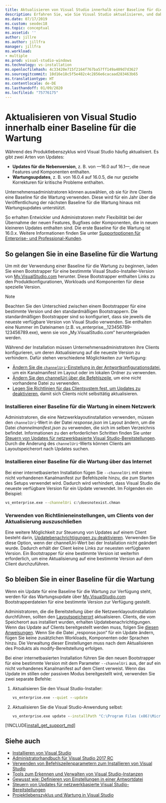 ```yaml
---
title: Aktualisieren von Visual Studio innerhalb einer Baseline für die Wartung
description: Erfahren Sie, wie Sie Visual Studio aktualisieren, und dabei innerhalb einer Baseline für die Wartung bleiben.
ms.date: 07/17/2019
ms.custom: seodec18
ms.topic: conceptual
ms.assetid: ''
author: jillre
ms.author: jillfra
manager: jillfra
ms.workload:
- multiple
ms.prod: visual-studio-windows
ms.technology: vs-installation
ms.openlocfilehash: 4c33420e715f2164f767ba57ff149a409d7d3627
ms.sourcegitcommit: 10d16e18c5f5e482c4c2856e6cacaad283463b65
ms.translationtype: HT
ms.contentlocale: de-DE
ms.lasthandoff: 01/09/2020
ms.locfileid: "75776175"
---
```

# <a name="update-visual-studio-while-on-a-servicing-baseline"></a>Aktualisieren von Visual Studio innerhalb einer Baseline für die Wartung

Während des Produktlebenszyklus wird Visual Studio häufig aktualisiert. Es gibt zwei Arten von Updates: 

* **Updates für die Nebenversion**, z. B. von &mdash;16.0 auf 16.1&mdash;, die neue Features und Komponenten enthalten.  
* **Wartungsupdates**, z. B. von 16.0.4 auf 16.0.5, die nur gezielte Korrekturen für kritische Probleme enthalten.

Unternehmensadministratoren können auswählen, ob sie für ihre Clients eine Baseline für die Wartung verwenden. Diese wird für ein Jahr über die Veröffentlichung der nächsten Baseline für die Wartung hinaus mit Wartungsupdates unterstützt.

So erhalten Entwickler und Administratoren mehr Flexibilität bei der Übernahme der neuen Features, Bugfixes oder Komponenten, die in neuen kleineren Updates enthalten sind. Die erste Baseline für die Wartung ist 16.0.x. Weitere Informationen finden Sie unter [Supportoptionen für Enterprise- und Professional-Kunden](/visualstudio/releases/2019/servicing#support-options-for-enterprise-and-professional-customers).

## <a name="how-to-get-onto-a-servicing-baseline"></a>So gelangen Sie in eine Baseline für die Wartung

Um mit der Verwendung einer Baseline für die Wartung zu beginnen, laden Sie einen Bootstrapper für eine bestimmte Visual Studio-Installer-Version von [My.VisualStudio.com](https://my.visualstudio.com/Downloads?q=visual%20studio%202019%20version%2016.0) herunter. Diese Bootstrapper enthalten Links zu den Produktkonfigurationen, Workloads und Komponenten für diese spezielle Version.

> [!NOTE]
> Beachten Sie den Unterschied zwischen einem Bootstrapper für eine bestimmte Version und den standardmäßigen Bootstrappern. Die standardmäßigen Bootstrapper sind so konfiguriert, dass sie jeweils die neueste verfügbare Version von Visual Studio verwenden. Sie enthalten eine Nummer im Dateinamen (z.B. vs_enterprise__123456789-123456789.exe), wenn sie von „My.VisualStudio.com“ heruntergeladen werden.

Während der Installation müssen Unternehmensadministratoren ihre Clients konfigurieren, um deren Aktualisierung auf die neueste Version zu verhindern. Dafür stehen verschiedene Möglichkeiten zur Verfügung:
- [Ändern Sie die `channelUri`-Einstellung in der Antwortkonfigurationsdatei](update-servicing-baseline.md#install-a-servicing-baseline-on-a-network), um ein Kanalmanifest im Layout oder im lokalen Ordner zu verwenden.
- [Ändern Sie den channelUri über die Befehlszeile](update-servicing-baseline.md#install-a-servicing-baseline-via-the-internet), um eine nicht vorhandene Datei zu verwenden.
- [Legen Sie Richtlinien für das Clientsystem fest, um Updates zu deaktivieren](update-servicing-baseline.md#use-policy-settings-to-disable-clients-from-updating), damit sich Clients nicht selbsttätig aktualisieren.

### <a name="install-a-servicing-baseline-on-a-network"></a>Installieren einer Baseline für die Wartung in einem Netzwerk

Administratoren, die eine Netzwerklayoutinstallation verwenden, müssen den `channelUri`-Wert in der Datei *response.json* im Layout ändern, um die Datei *channelmanifest.json* zu verwenden, die sich im selben Verzeichnis befindet. Informationen zu den erforderlichen Schritten finden Sie unter [Steuern von Updates für netzwerkbasierte Visual Studio-Bereitstellungen](controlling-updates-to-visual-studio-deployments.md). Durch die Änderung des `channelUri`-Werts können Clients am Layoutspeicherort nach Updates suchen.

### <a name="install-a-servicing-baseline-via-the-internet"></a>Installieren einer Baseline für die Wartung über das Internet

Bei einer internetbasierten Installation fügen Sie `--channelUri` mit einem nicht vorhandenen Kanalmanifest zur Befehlszeile hinzu, die zum Starten des Setups verwendet wird. Dadurch wird verhindert, dass Visual Studio die neueste verfügbare Version für ein Update verwendet. Im Folgenden ein Beispiel:

```cmd
vs_enterprise.exe --channelUri c:\doesnotexist.chman
```

### <a name="use-policy-settings-to-disable-clients-from-updating"></a>Verwenden von Richtlinieneinstellungen, um Clients von der Aktualisierung auszuschließen

Eine weitere Möglichkeit zur Steuerung von Updates auf einem Client besteht darin, [Updatebenachrichtigungen zu deaktivieren](controlling-updates-to-visual-studio-deployments.md). Verwenden Sie diese Option, wenn der channelUri-Wert bei der Installation nicht geändert wurde. Dadurch erhält der Client keine Links zur neuesten verfügbaren Version. Ein Bootstrapper für eine bestimmte Version ist weiterhin erforderlich, um eine Aktualisierung auf eine bestimmte Version auf dem Client durchzuführen.

## <a name="how-to-stay-on-a-servicing-baseline"></a>So bleiben Sie in einer Baseline für die Wartung

Wenn ein Update für eine Baseline für die Wartung zur Verfügung steht, werden für das Wartungsupdate über [My.VisualStudio.com](https://my.visualstudio.com/Downloads?q=visual%20studio%202019%20version%2016.0) Bootstrapperdateien für eine bestimmte Version zur Verfügung gestellt.

Administratoren, die die Bereitstellung über die Netzwerklayoutinstallation durchführen, sollten den [Layoutspeicherort](update-a-network-installation-of-visual-studio.md) aktualisieren. Clients, die vom Speicherort aus installiert wurden, erhalten Updatebenachrichtigungen. Wenn das Update auf Clients bereitgestellt werden muss, folgen Sie [diesen Anweisungen](update-a-network-installation-of-visual-studio.md#deploy-an-update-to-client-machines). Wenn Sie die Datei „response.json“ für ein Update ändern, fügen Sie keine zusätzlichen Workloads, Komponenten oder Sprachen hinzu. Die Verwaltung dieser Einstellungen muss nach dem Aktualisieren des Produkts als modify-Bereitstellung erfolgen.

Bei einer internetbasierten Installation führen Sie den neuen Bootstrapper für eine bestimmte Version mit dem Parameter `--channelUri` aus, der auf ein nicht vorhandenes Kanalmanifest auf dem Client verweist. Wenn das Update im stillen oder passiven Modus bereitgestellt wird, verwenden Sie zwei separate Befehle:

1. Aktualisieren Sie den Visual Studio-Installer:

    ```cmd
    vs_enterprise.exe --quiet --update
    ```

2. Aktualisieren Sie die Visual Studio-Anwendung selbst:

    ```cmd
    vs_enterprise.exe update --installPath "C:\Program Files (x86)\Microsoft Visual Studio\2019\Enterprise" --quiet --wait --norestart --channelUri c:\doesnotexist.chman
    ```

[!INCLUDE[install_get_support_md](includes/install_get_support_md.md)]

## <a name="see-also"></a>Siehe auch

* [Installieren von Visual Studio](install-visual-studio.md)
* [Administratorhandbuch für Visual Studio 2017 RC](visual-studio-administrator-guide.md)
* [Verwenden von Befehlszeilenparametern zum Installieren von Visual Studio](use-command-line-parameters-to-install-visual-studio.md)
* [Tools zum Erkennen und Verwalten von Visual Studio-Instanzen](tools-for-managing-visual-studio-instances.md)
* [Gewusst wie: Definieren von Einstellungen in einer Antwortdatei](automated-installation-with-response-file.md)
* [Steuern von Updates für netzwerkbasierte Visual Studio-Bereitstellungen](controlling-updates-to-visual-studio-deployments.md)
* [Projektlebenszyklus und Wartung in Visual Studio](/visualstudio/releases/2019/servicing/)
